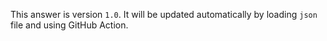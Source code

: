 This answer is version `1.0`. It will be updated automatically by loading `json` file and using GitHub Action.
<reponame>